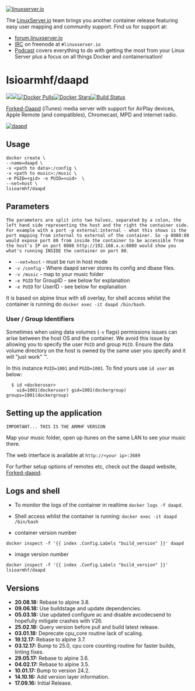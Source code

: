 [linuxserverurl]: https://linuxserver.io
[forumurl]: https://forum.linuxserver.io
[ircurl]: https://www.linuxserver.io/irc/
[podcasturl]: https://www.linuxserver.io/podcast/
[appurl]: https://ejurgensen.github.io/forked-daapd/
[hub]: https://hub.docker.com/r/lsioarmhf/daapd/

[![linuxserver.io](https://raw.githubusercontent.com/linuxserver/docker-templates/master/linuxserver.io/img/linuxserver_medium.png)][linuxserverurl]

The [LinuxServer.io][linuxserverurl] team brings you another container release featuring easy user mapping and community support. Find us for support at:
* [forum.linuxserver.io][forumurl]
* [IRC][ircurl] on freenode at `#linuxserver.io`
* [Podcast][podcasturl] covers everything to do with getting the most from your Linux Server plus a focus on all things Docker and containerisation!

# lsioarmhf/daapd
[![](https://images.microbadger.com/badges/version/lsioarmhf/daapd.svg)](https://microbadger.com/images/lsioarmhf/daapd "Get your own version badge on microbadger.com")[![](https://images.microbadger.com/badges/image/lsioarmhf/daapd.svg)](https://microbadger.com/images/lsioarmhf/daapd "Get your own image badge on microbadger.com")[![Docker Pulls](https://img.shields.io/docker/pulls/lsioarmhf/daapd.svg)][hub][![Docker Stars](https://img.shields.io/docker/stars/lsioarmhf/daapd.svg)][hub][![Build Status](https://ci.linuxserver.io/buildStatus/icon?job=Docker-Builders/armhf/armhf-daapd)](https://ci.linuxserver.io/job/Docker-Builders/job/armhf/job/armhf-daapd/)

[Forked-Daapd][appurl] (iTunes) media server with support for AirPlay devices, Apple Remote (and compatibles), Chromecast, MPD and internet radio.

[![daapd](https://raw.githubusercontent.com/linuxserver/beta-templates/master/lsiodev/img/daapd-git.png)][appurl]

## Usage

```
docker create \
--name=daapd \
-v <path to data>:/config \
-v <path to music>:/music \
-e PGID=<gid> -e PUID=<uid>  \
--net=host \
lsioarmhf/daapd
```

## Parameters

`The parameters are split into two halves, separated by a colon, the left hand side representing the host and the right the container side. 
For example with a port -p external:internal - what this shows is the port mapping from internal to external of the container.
So -p 8080:80 would expose port 80 from inside the container to be accessible from the host's IP on port 8080
http://192.168.x.x:8080 would show you what's running INSIDE the container on port 80.`


* `--net=host` - must be run in host mode
* `-v /config` - Where daapd server stores its config and dbase files.
* `-v /music` - map to your music folder
* `-e PGID` for GroupID - see below for explanation
* `-e PUID` for UserID - see below for explanation

It is based on alpine linux with s6 overlay, for shell access whilst the container is running do `docker exec -it daapd /bin/bash`.

### User / Group Identifiers

Sometimes when using data volumes (`-v` flags) permissions issues can arise between the host OS and the container. We avoid this issue by allowing you to specify the user `PUID` and group `PGID`. Ensure the data volume directory on the host is owned by the same user you specify and it will "just work" ™.

In this instance `PUID=1001` and `PGID=1001`. To find yours use `id user` as below:

```
  $ id <dockeruser>
    uid=1001(dockeruser) gid=1001(dockergroup) groups=1001(dockergroup)
```

## Setting up the application 
`IMPORTANT... THIS IS THE ARMHF VERSION`

Map your music folder, open up itunes on the same LAN to see your music there.

The web interface is available at `http://<your ip>:3689`

For further setup options of remotes etc, check out the daapd website, [Forked-daapd][appurl].

## Logs and shell
* To monitor the logs of the container in realtime `docker logs -f daapd`.
* Shell access whilst the container is running: `docker exec -it daapd /bin/bash`

* container version number 

`docker inspect -f '{{ index .Config.Labels "build_version" }}' daapd`

* image version number

`docker inspect -f '{{ index .Config.Labels "build_version" }}' lsioarmhf/daapd`

## Versions

+ **20.08.18:** Rebase to alpine 3.8.
+ **09.06.18:** Use buildstage and update dependencies.
+ **05.03.18:** Use updated configure ac and disable avcodecsend to hopefully mitigate crashes with V26.
+ **25.02.18:** Query version before pull and build latest release.
+ **03.01.18:** Deprecate cpu_core routine lack of scaling.
+ **19.12.17:** Rebase to alpine 3.7.
+ **03.12.17:** Bump to 25.0, cpu core counting routine for faster builds, linting fixes.
+ **29.05.17:** Rebase to alpine 3.6.
+ **04.02.17:** Rebase to alpine 3.5.
+ **10.01.17:** Bump to version 24.2.
+ **14.10.16:** Add version layer information.
+ **17.09.16:** Initial Release.
